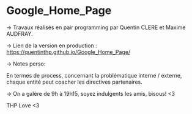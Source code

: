 # Google_Home_Page

-> Travaux réalisés en pair programming par Quentin CLERE et Maxime AUDFRAY.


-> Lien de la version en production : 
https://quentinthp.github.io/Google_Home_Page/


-> Notes perso: 

En termes de process, concernant la problématique interne / externe, chaque entité peut coacher les directives partenaires.

-> On a galère de 9h à 19h15, soyez indulgents les amis, bisous! <3

THP Love <3